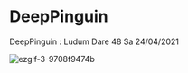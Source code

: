 # DeepPinguin
DeepPinguin : Ludum Dare 48 Sa 24/04/2021

![ezgif-3-9708f9474b](https://user-images.githubusercontent.com/83096541/227522446-245c88dc-6129-4c26-b83c-691f97f0ab9a.gif)
